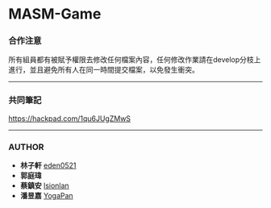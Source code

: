 MASM-Game
=========

### 合作注意

所有組員都有被賦予權限去修改任何檔案內容，任何修改作業請在develop分枝上進行，並且避免所有人在同一時間提交檔案，以免發生衝突。

--------------------------------------

### 共同筆記

https://hackpad.com/1qu6JUgZMwS

---------------------------------------

### AUTHOR

- **林子軒** [eden0521](https://github.com/eden0521)
- **郭庭瑋**
- **蔡鎮安** [lsionlan](https://github.com/lsionlan)
- **潘昱嘉** [YogaPan](https://github.com/YogaPan)
